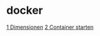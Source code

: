 # docker

[1 Dimensionen](1-dimensionen/README.md)
[2 Container starten](2-running-container/README.md)